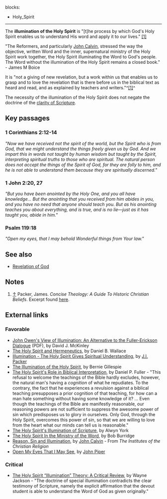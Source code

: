 blocks:
- Holy_Spirit
---
The **illumination of the Holy Spirit** is "[t]he process by which
God's Holy Spirit enables us to understand His word and apply it to
our lives."
[[1]](http://monergism.com/thethreshold/articles/topic/glossaries.html)

"The Reformers, and particularly
[John Calvin](John_Calvin "John Calvin"), stressed the way the
objective, written Word and the inner, supernatural ministry of the
Holy Spirit work together, the Holy Spirit illuminating the Word to
God's people. The Word without the illumination of the Holy Spirit
remains a closed book." - James M Boice

It is "not a giving of new revelation, but a work within us that
enables us to grasp and to love the revelation that is there before
us in the biblical text as heard and read, and as explained by
teachers and writers."^[[1]](#note-0)^

The necessity of the illumination of the Holy Spirit does not
negate the doctrine of the
[clarity of Scripture](Clarity_of_Scripture "Clarity of Scripture").

## Key passages

### 1 Corinthians 2:12-14

*"Now we have received not the spirit of the world, but the Spirit who is from God, that we might understand the things freely given us by God. And we impart this in words not taught by human wisdom but taught by the Spirit, interpreting spiritual truths to those who are spiritual. The natural person does not accept the things of the Spirit of God, for they are folly to him, and he is not able to understand them because they are spiritually discerned."*

### 1 John 2:20, 27

*"But you have been anointed by the Holy One, and you all have knowledge... But the anointing that you received from him abides in you, and you have no need that anyone should teach you. But as his anointing teaches you about everything, and is true, and is no lie—just as it has taught you, abide in him."*

### Psalm 119:18

*"Open my eyes, that I may behold Wonderful things from Your law."*

## See also

-   [Revelation of God](Revelation_of_God "Revelation of God")

## Notes

1.  [↑](#ref-0) Packer, James.
    *Concise Theology: A Guide To Historic Christian Beliefs*. Excerpt
    found
    [here](http://www.monergism.com/thethreshold/articles/onsite/packer/Illumination.html).

## External links

### Favorable

-   [John Owen's View of Illumination: An Alternative to the Fuller-Erickson Dialogue](http://www.johnowen.org/media/mckinley_on_fuller_erickson.pdf)
    (PDF), by David J. McKinley
-   [The Holy Spirit and Hermeneutics](http://www.bible.org/page.asp?page_id=396),
    by Daniel B. Wallace
-   [Illumination - The Holy Spirit Gives Spiritual Understanding](http://www.monergism.com/thethreshold/articles/onsite/packer/Illumination.html),
    by [J.I. Packer](J.I._Packer "J.I. Packer")
-   [The Illumination of the Holy Spirit](http://www.inchristalone.org/Illumination.htm),
    by Bernie Gillespie
-   [The Holy Spirit's Role in Biblical Interpretation](http://www.fuller.edu/ministry/berean/hs_role.htm),
    by Daniel P. Fuller - "This refusal to welcome the teachings of the
    Bible hardly excludes, however, the natural man's having a
    *cognition* of what he repudiates. To the contrary, the fact that
    he experiences a revulsion against a biblical teaching presupposes
    a prior cognition of that teaching, for how can a man hate
    something without having some knowledge of it? ... Even though the
    teachings of the Bible are manifestly reasonable, our reasoning
    powers are not sufficient to suppress the awesome power of sin
    which predisposes us to glory in ourselves. Only God, through the
    Holy Spirit, overcomes this power of sin, so that we are willing to
    love from the heart what our minds can tell us is reasonable."
-   [The Holy Spirit's Illumination of Scripture](http://www.mountainretreatorg.net/articles/holy_illum.shtml),
    by Alwyn York
-   [The Holy Spirit In the Ministry of the Word](http://www.girs.com/library/theology/hsw0.html),
    by Bob Burridge
-   [Reason, Sin and Illumination](http://www.whitworth.edu/academic/Department/Core/Classes/CO250/Readings/fr_calv.htm),
    by [John Calvin](John_Calvin "John Calvin") - From
    *The Institutes of the Christian Religion*
-   [Open My Eyes That I May See](http://www.desiringgod.org/ResourceLibrary/Sermons/ByDate/1998/1024_Open_My_Eyes_That_I_May_See/),
    by [John Piper](John_Piper "John Piper")

### Critical

-   [The Holy Spirit “Illumination” Theory: A Critical Review](http://www.christiancourier.com/feature/2003_05.htm),
    by Wayne Jackson - "The doctrine of special illumination
    contradicts the clear testimony of Scripture, namely the explicit
    affirmation that the devout student is able to understand the Word
    of God as given originally."



